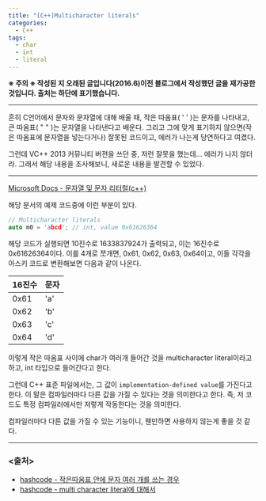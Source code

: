 ```yaml
---
title: "[C++]Multicharacter literals"
categories:
  - C++
tags:
  - char
  - int
  - literal
---
```

**※ 주의 ※ 작성된 지 오래된 글입니다(2016.6)이전 블로그에서 작성했던 글을 재가공한 것입니다. 출처는 하단에 표기했습니다.**

---

흔히 C언어에서 문자와 문자열에 대해 배울 때, 작은 따옴표( ' ' )는 문자를 나타내고, 큰 따옴표( " " )는 문자열을 나타낸다고 배운다. 그리고 그에 맞게 표기하지 않으면(작은 따옴표에 문자열을 넣는다거나) 잘못된 코드이고, 에러가 나는게 당연하다고 여겼다.

그런데 VC++ 2013 커뮤니티 버젼을 쓰던 중, 저런 잘못을 했는데... 에러가 나지 않더라. 그래서 해당 내용을 조사해보니, 새로운 내용을 발견할 수 있었다.

---

[Microsoft Docs - 문자열 및 문자 리터럴(c++)](https://docs.microsoft.com/ko-kr/cpp/cpp/string-and-character-literals-cpp?view=vs-2019)

해당 문서의 예제 코드중에 이런 부분이 있다.
```cpp
// Multicharacter literals
auto m0 = 'abcd'; // int, value 0x61626364
```
해당 코드가 실행되면 10진수로 1633837924가 출력되고, 이는 16진수로 0x61626364이다. 이를 4개로 쪼개면, 0x61, 0x62, 0x63, 0x64이고, 이들 각각을 아스키 코드로 변환해보면 다음과 같이 나온다.

|16진수|문자|
|---|---|
|0x61|'a'|
|0x62|'b'|
|0x63|'c'|
|0x64|'d'|

이렇게 작은 따옴표 사이에 char가 여러개 들어간 것을 multicharacter literal이라고 하고, int 타입으로 들어간다고 한다.

그런데 C++ 표준 파일에서는, 그 값이 ```implementation-defined value```를 가진다고 한다. 이 말은 컴파일러마다 다른 값을 가질 수 있다는 것을 의미한다고 한다. 즉, 저 코드도 특정 컴파일러에서만 저렇게 작동한다는 것을 의미한다.

컴파일러마다 다른 값을 가질 수 있는 기능이니, 웬만하면 사용하지 않는게 좋을 것 같다.

---

### <출처>
- [hashcode - 작은따옴표 안에 문자 여러 개를 쓰는 경우](https://hashcode.co.kr/questions/237/%EC%9E%91%EC%9D%80%EB%94%B0%EC%98%B4%ED%91%9C-%EC%95%88%EC%97%90-%EB%AC%B8%EC%9E%90-%EC%97%AC%EB%9F%AC-%EA%B0%9C%EB%A5%BC-%EC%93%B0%EB%8A%94-%EA%B2%BD%EC%9A%B0)
- [hashcode - multi character literal에 대해서](http://hashcode.co.kr/questions/237/%EC%9E%91%EC%9D%80%EB%94%B0%EC%98%B4%ED%91%9C-%EC%95%88%EC%97%90-%EB%AC%B8%EC%9E%90-%EC%97%AC%EB%9F%AC-%EA%B0%9C%EB%A5%BC-%EC%93%B0%EB%8A%94-%EA%B2%BD%EC%9A%B0)

